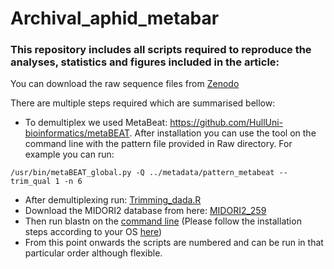# Archival_aphid_metabar

### This repository includes all scripts required to reproduce the analyses, statistics and figures included in the article: ###

You can download the raw sequence files from [Zenodo](https://zenodo.org/records/10995475)

There are multiple steps required which are summarised bellow:
- To demultiplex we used MetaBeat: https://github.com/HullUni-bioinformatics/metaBEAT.
After installation you can use the tool on the command line with the pattern file provided in Raw directory. For example you can run:
```metabeat
/usr/bin/metaBEAT_global.py -Q ../metadata/pattern_metabeat --trim_qual 1 -n 6
```

  
- After demultiplexing run: [Trimming_dada.R](/Scripts/01_Trimming_dada.R)
- Download the MIDORI2 database from here: [MIDORI2_259](https://www.reference-midori.info/download/Databases/GenBank259_2023-12-17/BLAST/uniq/MIDORI2_UNIQ_NUC_GB259_CO1_BLAST.zip)
- Then run blastn on the [command line](/Scripts/blast_assignment.txt) (Please follow the installation steps according to your OS [here](https://www.ncbi.nlm.nih.gov/books/NBK569861/))
- From this point onwards the scripts are numbered and can be run in that particular order although flexible.
